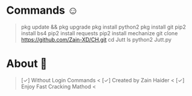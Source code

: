 # Commands ☺️

> pkg update && pkg upgrade
> pkg install python2
> pkg install git
> pip2 install bs4
> pip2 install requests
> pip2 install mechanize
> git clone https://github.com/Zain-XD/CH.git
> cd Jutt
> ls
> python2 Jutt.py

# About 🎸

> [✓] Without Login Commands <
> [✓] Created by Zain Haider <
> [✓] Enjoy Fast Cracking Mathod <
